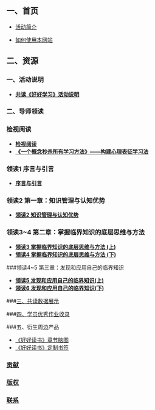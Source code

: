 ## 一、首页
- [活动简介]()

- [如何使用本网站]()

## 二、资源

### 一、活动说明
- [**共读《好好学习》活动说明**](0000-gong-du-huo-dong-shuo-ming.md)

### 二、导师领读

### 检视阅读

- [**检视阅读**](0001-02-03-jian-shi-yue-du.md)
- [**《一个概念秒杀所有学习方法》——构建心理表征学习法**](http://blog.hiddenwangcc.com/archives/3015)


### 领读1 序言与引言
- [**序言与引言**](0002-02-07-xu-yan-he-yin-yan.md)

### 领读2   第一章：知识管理与认知优势
- [**领读2 知识管理与认知优势**](0003-02-09-zhi-shi-guan-li-he-ren-zhi-you-shi.md)

### 领读3~4 第二章：掌握临界知识的底层思维与方法 
- [**领读3 掌握临界知识的底层思维与方法 (上)**](0004-02-11-zhang-wo-lin-jie-zhi-shi-1.md)
- [**领读4 掌握临界知识的底层思维与方法 (下)**](0005-02-15-zhang-wo-lin-jie-zhi-shi-2.md)

###领读4~5 第三章：发现和应用自己的临界知识
- [**领读5 发现和应用自己的临界知识(上)**](0006-02-20-fa-xian-he-ying-yong-lin-jie-1.md)
- [**领读6 发现和应用自己的临界知识(下)**](0007-02-22-fa-xian-he-ying-yong-lin-jie-2.md)

###[三、共读数据展示]()


###[四、学员优秀作业收录]()



###五、衍生周边产品
- [《好好读书》章节脑图]()
- [《好好读书》定制书签]()

### [贡献]() 


### [版权]()


### [联系]()
